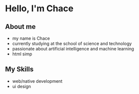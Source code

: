 # Hello, I'm Chace

## About me
- my name is Chace
- currently studying at the school of science and technology
- passionate about artificial intelligence and machine learning
- html simp

## My Skills
- web/native development
- ui design

